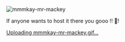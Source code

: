 ![mmmkay-mr-mackey](https://github.com/user-attachments/assets/5c7a2e7d-0880-4143-ac13-f287f0bf0917)

If anyone wants to host it there you gooo !! 😤!

[Uploading mmmkay-mr-mackey.gif…]()
